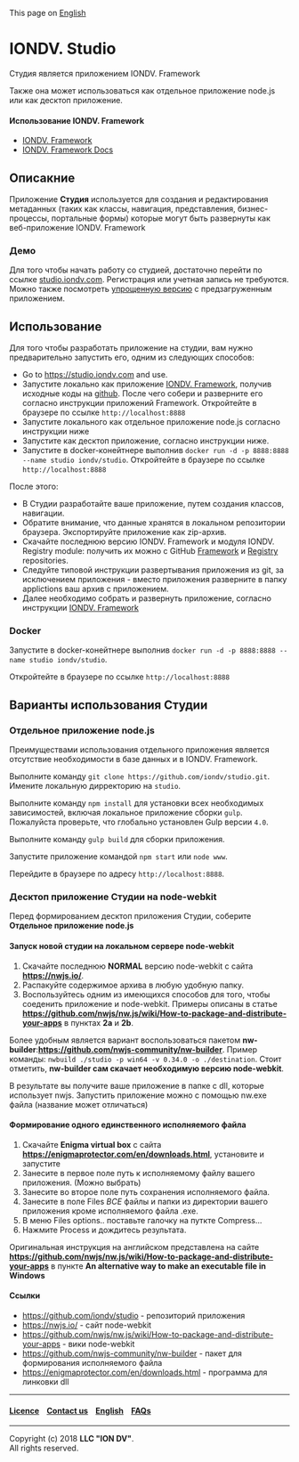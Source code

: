 This page on [English](/readme.md)

# IONDV. Studio

Студия является приложением IONDV. Framework

Также она может использоваться как отдельное приложение node.js или как десктоп приложение.

#### Использование IONDV. Framework

* [IONDV. Framework](https://github.com/iondv/framework/)
* [IONDV. Framework Docs](https://github.com/iondv/framework/blob/master/docs/en/index.md)

## Описакние

Приложение **Студия** используется для создания и редактирования метаданных (таких как классы, навигация, представления,
бизнес-процессы, портальные формы) которые могут быть развернуты как веб-приложение IONDV. Framework

### Демо
Для того чтобы начать работу со студией, достаточно перейти по ссылке <a href="https://studio.iondv.com">studio.iondv.com</a>.
Регистрация или учетная запись не требуются. Можно также посмотреть [упрощенную версию](https://iondv.com/portal/index#page-try)
с предзагруженным приложением.

## Использование

Для того чтобы разработать приложение на студии, вам нужно предварительно запустить его, одним из следующих способов:
* Go to https://studio.iondv.com and use.
* Запустите локально как приложение [IONDV. Framework](https://github.com/iondv/framework), получив исходные коды на 
[github](https://github.com/iondv/studio). После чего собери и разверните его согласно инструкции приложений Framework. 
Откройтейте в браузере по ссылке `http://localhost:8888`
* Запустите локального как отдельное приложение node.js согласно инструкции ниже
* Запустите как десктоп приложение, согласно инструкции ниже.
* Запустите в docker-конейтнере выполнив `docker run -d -p 8888:8888 --name studio iondv/studio`. 
Откройтейте в браузере по ссылке `http://localhost:8888`

После этого:
* В Студии разработайте ваше приложение, путем создания классов, навигации.
* Обратите внимание, что данные хранятся в локальном репозитории браузера. Экспортируйте приложение как zip-архив.
* Скачайте последнюю версию IONDV. Framework и модуля IONDV. Registry module: получить их можно c GitHub
[Framework](https://github.com/iondv/framework) и [Registry](https://github.com/iondv/registry) repositories.
* Следуйте типовой инструкции развертывания приложения из git, за исключением приложения - вместо приложения разверните 
в папку applictions ваш архив с приложением.
* Далее необходимо собрать и развернуть приложение, согласно инструкции 
[IONDV. Framework](https://github.com/iondv/framework)

### Docker

Запустите в docker-конейтнере выполнив `docker run -d -p 8888:8888 --name studio iondv/studio`. 

Откройтейте в браузере по ссылке `http://localhost:8888`

## Варианты использования Студии
### Отдельное приложение node.js

Преимуществами использования отдельного приложения является отсутствие необходимости в базе данных и в IONDV. Framework.

Выполните команду `git clone https://github.com/iondv/studio.git`. Имените локальную дирректорию на `studio`. 

Выполните команду `npm install` для установки всех необходимых зависимостей, включая локальное приложение сборки `gulp`.
Пожалуйста проверьте, что глобально установлен Gulp версии `4.0`. 

Выполните команду `gulp build` для сборки приложения.

Запустите приложение командой `npm start` или `node www`. 

Перейдите в браузере по адресу  `http://localhost:8888`.

### Десктоп приложение Студии на node-webkit

Перед формированием десктоп приложения Студии, соберите **Отдельное приложение node.js**

#### Запуск новой студии на локальном сервере node-webkit

1. Скачайте последнюю **NORMAL** версию node-webkit c сайта **https://nwjs.io/**.
2. Распакуйте содержимое архива в любую удобную папку.
3. Воспользуйтесь одним из имеющихся способов для того, чтобы соеденить приложение и node-webkit. 
Примеры описаны в статье **https://github.com/nwjs/nw.js/wiki/How-to-package-and-distribute-your-apps** в пунктах **2a** и **2b**.

Более удобным является вариант воспользоваться пакетом **nw-builder**:**https://github.com/nwjs-community/nw-builder**. 
Пример команды: `nwbuild ./studio -p win64 -v 0.34.0 -o ./destination`. Стоит отметить, **nw-builder сам скачает 
необходимую версию node-webkit**.

В результате вы получите ваше приложение в папке с dll, которые использует nwjs. Запустить приложение можно с 
помощью nw.exe файла (название может отличаться)

#### Формирование одного единственного исполняемого файла

1. Скачайте **Enigma virtual box** с сайта **https://enigmaprotector.com/en/downloads.html**, установите и запустите
2. Занесите в первое поле путь к исполняемому файлу вашего приложения. (Можно выбрать)
3. Занесите во второе поле путь сохранения исполняемого файла.
4. Занесите в поле Files *ВСЕ* файлы и папки из директории вашего приложения кроме исполняемого файла .exe.
5. В меню Files options.. поставьте галочку на путкте Compress...
6. Нажмите Process и дождитесь результата.

Оригинальная инструкция на английском представлена на сайте 
**https://github.com/nwjs/nw.js/wiki/How-to-package-and-distribute-your-apps** в пункте 
**An alternative way to make an executable file in Windows**

#### Ссылки

* https://github.com/iondv/studio - репозиторий приложения
* https://nwjs.io/ - сайт node-webkit
* https://github.com/nwjs/nw.js/wiki/How-to-package-and-distribute-your-apps - вики node-webkit
* https://github.com/nwjs-community/nw-builder - пакет для формирования исполняемого файла
* https://enigmaprotector.com/en/downloads.html - программа для линковки dll



--------------------------------------------------------------------------  


#### [Licence](/LICENSE) &ensp;  [Contact us](https://iondv.com) &ensp;  [English](/readme.md)   &ensp; [FAQs](/faqs.md)  
<div><img src="https://mc.iondv.com/watch/github/docs/app/studio" style="position:absolute; left:-9999px;" height=1 width=1 alt="iondv metrics"></div>         

--------------------------------------------------------------------------  

Copyright (c) 2018 **LLC "ION DV"**.  
All rights reserved. 



